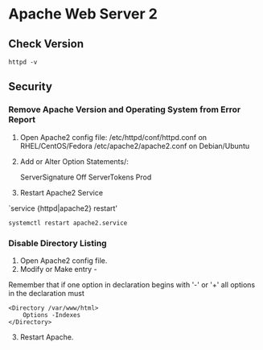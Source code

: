 # Apache Web Server 2
## Check Version

`httpd -v`

## Security
### Remove Apache Version and Operating System from Error Report

1. Open Apache2 config file:
 /etc/httpd/conf/httpd.conf on RHEL/CentOS/Fedora
 /etc/apache2/apache2.conf on Debian/Ubuntu

2. Add or Alter Option Statements/:

	ServerSignature Off
	ServerTokens Prod

3. Restart Apache2 Service

`service {httpd|apache2} restart'

`systemctl restart apache2.service`

### Disable Directory Listing 
1. Open Apache2 config file.
2. Modify or Make entry -  

Remember that if one option in declaration begins with '-' or '+' all options in the declaration must

	<Directory /var/www/html>
		Options -Indexes
	</Directory>

3. Restart Apache.


